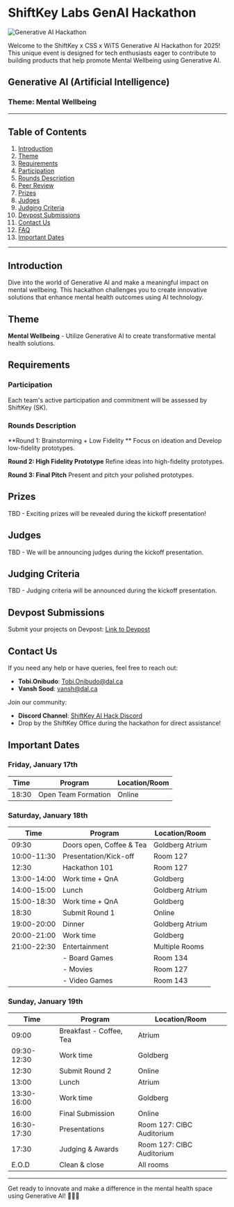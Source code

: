 # ShiftKey Labs GenAI Hackathon

![Generative AI Hackathon](https://shiftkeylabs.ca/wp-content/uploads/2024/12/Gen-AI-Hackathon-copy.png)

Welcome to the ShiftKey x CSS x WiTS Generative AI Hackathon for 2025! This unique event is designed for tech enthusiasts eager to contribute to building products that help promote Mental Wellbeing using Generative AI.

## Generative AI (Artificial Intelligence)

### Theme: Mental Wellbeing

---

## Table of Contents

1. [Introduction](#introduction)
2. [Theme](#theme)
3. [Requirements](#requirements)
4. [Participation](#participation)
5. [Rounds Description](#rounds-description)
6. [Peer Review](#peer-review)
7. [Prizes](#prizes)
8. [Judges](#judges)
9. [Judging Criteria](#judging-criteria)
10. [Devpost Submissions](#devpost-submissions)
11. [Contact Us](#contact-us)
12. [FAQ](#faq)
13. [Important Dates](#important-dates)

---

## Introduction

Dive into the world of Generative AI and make a meaningful impact on mental wellbeing. This hackathon challenges you to create innovative solutions that enhance mental health outcomes using AI technology.

## Theme

**Mental Wellbeing** - Utilize Generative AI to create transformative mental health solutions.

## Requirements

### Participation

Each team's active participation and commitment will be assessed by ShiftKey (SK).

### Rounds Description

**Round 1: Brainstorming + Low Fidelity **
Focus on ideation and Develop low-fidelity prototypes. 

**Round 2: High Fidelity Prototype**
Refine ideas into high-fidelity prototypes.

**Round 3: Final Pitch**
Present and pitch your polished prototypes.

## Prizes

TBD - Exciting prizes will be revealed during the kickoff presentation!

## Judges

TBD - We will be announcing judges during the kickoff presentation.

## Judging Criteria

TBD - Judging criteria will be announced during the kickoff presentation.

## Devpost Submissions

Submit your projects on Devpost: [Link to Devpost](https://shiftkey-genai-mental-wellness.devpost.com/)

## Contact Us

If you need any help or have queries, feel free to reach out:

- **Tobi.Onibudo**: Tobi.Onibudo@dal.ca
- **Vansh Sood**: vansh@dal.ca

Join our community:
- **Discord Channel**: [ShiftKey AI Hack Discord](#)
- Drop by the ShiftKey Office during the hackathon for direct assistance!

## Important Dates

### Friday, January 17th
| Time    | Program                | Location/Room           |
|---------|------------------------|------------------------|
| 18:30   | Open Team Formation    | Online                |

### Saturday, January 18th
| Time    | Program                | Location/Room           |
|---------|------------------------|------------------------|
| 09:30   | Doors open, Coffee & Tea| Goldberg Atrium       |
| 10:00-11:30 | Presentation/Kick-off  | Room 127             |
| 12:30   | Hackathon 101          | Room 127             |
| 13:00-14:00 | Work time + QnA       | Goldberg             |
| 14:00-15:00 | Lunch                 | Goldberg Atrium      |
| 15:00-18:30 | Work time + QnA       | Goldberg             |
| 18:30   | Submit Round 1         | Online                |
| 19:00-20:00 | Dinner                | Goldberg Atrium      |
| 20:00-21:00 | Work time             | Goldberg             |
| 21:00-22:30 | Entertainment         | Multiple Rooms        |
|         | - Board Games          | Room 134              |
|         | - Movies               | Room 127              |
|         | - Video Games          | Room 143              |

### Sunday, January 19th
| Time    | Program                | Location/Room           |
|---------|------------------------|------------------------|
| 09:00   | Breakfast - Coffee, Tea| Atrium                |
| 09:30-12:30 | Work time             | Goldberg             |
| 12:30   | Submit Round 2         | Online                |
| 13:00   | Lunch                 | Atrium                |
| 13:30-16:00 | Work time             | Goldberg             |
| 16:00   | Final Submission      | Online                |
| 16:30-17:30 | Presentations         | Room 127: CIBC Auditorium |
| 17:30   | Judging & Awards      | Room 127: CIBC Auditorium |
| E.O.D   | Clean & close         | All rooms             |

---

Get ready to innovate and make a difference in the mental health space using Generative AI! 🌟🌐🚀

